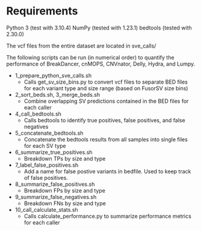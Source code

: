 # Requirements

Python 3 (test with 3.10.4)
NumPy (tested with 1.23.1)
bedtools (tested with 2.30.0)

The vcf files from the entire dataset are located in sve_calls/

The following scripts can be run (in numerical order) to quantify the performance of BreakDancer, cnMOPS, CNVnator, Delly, Hydra, and Lumpy.


* 1_prepare_python_sve_calls.sh
	* Calls get_sv_size_bins.py to convert vcf files to separate BED files for each variant type and size range (based on FusorSV size bins)
* 2_sort_beds.sh, 3_merge_beds.sh
	* Combine overlapping SV predictions contained in the BED files for each caller
* 4_call_bedtools.sh
	* Calls bedtools to identify true positives, false positives, and false negatives
* 5_concatenate_bedtools.sh
	* Concatenate the bedtools results from all samples into single files for each SV type
* 6_summarize_true_positives.sh
	* Breakdown TPs by size and type
* 7_label_false_positives.sh
	* Add a name for false postive variants in bedfile. Used to keep track of false positives.
* 8_summarize_false_positives.sh
	* Breakdown FPs by size and type
* 9_summarize_false_negatives.sh
	* Breakdown FNs by size and type
* 10_call_calculate_stats.sh
	* Calls calculate_performance.py to summarize performance metrics for each caller
